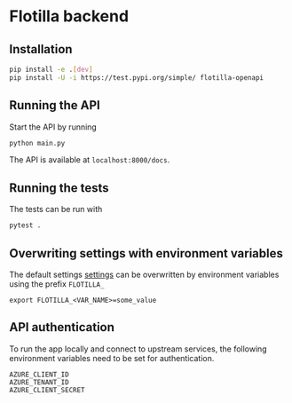 # Flotilla backend

## Installation

```bash
pip install -e .[dev]
pip install -U -i https://test.pypi.org/simple/ flotilla-openapi
```

## Running the API

Start the API by running

```bash
python main.py
```

The API is available at `localhost:8000/docs`.

## Running the tests

The tests can be run with

```bash
pytest .
```

## Overwriting settings with environment variables

The default settings [settings](src/flotilla/settings/settings.py) can be overwritten by environment variables using the prefix `FLOTILLA_`

```
export FLOTILLA_<VAR_NAME>=some_value
```

## API authentication

To run the app locally and connect to upstream services, the following environment variables need to be set for authentication.

```
AZURE_CLIENT_ID
AZURE_TENANT_ID
AZURE_CLIENT_SECRET
```
